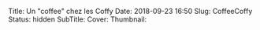 Title: Un "coffee" chez les Coffy
Date: 2018-09-23 16:50
Slug: CoffeeCoffy
Status: hidden
SubTitle: 
Cover: 
Thumbnail: 

<div class="galleria" style="margin:auto">